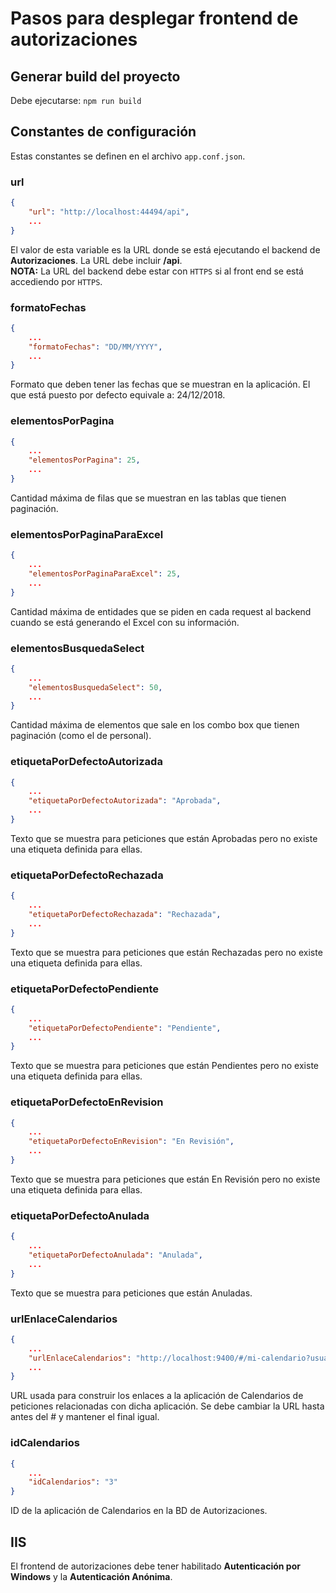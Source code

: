 # Pasos para desplegar frontend de autorizaciones

## Generar build del proyecto

Debe ejecutarse: `npm run build`

## Constantes de configuración

Estas constantes se definen en el archivo `app.conf.json`. 

### url

````json
{
    "url": "http://localhost:44494/api",
    ...
}
````

El valor de esta variable es la URL donde se está ejecutando el backend de **Autorizaciones**. La URL debe incluir **/api**.  
**NOTA:** La URL del backend debe estar con `HTTPS` si al front end se está accediendo por `HTTPS`.

### formatoFechas

````json
{
    ...
    "formatoFechas": "DD/MM/YYYY",
    ...
}
````

Formato que deben tener las fechas que se muestran en la aplicación. El que está puesto por defecto equivale a: 24/12/2018.

### elementosPorPagina

````json
{
    ...
    "elementosPorPagina": 25,
    ...
}
````

Cantidad máxima de filas que se muestran en las tablas que tienen paginación.

### elementosPorPaginaParaExcel

````json
{
    ...
    "elementosPorPaginaParaExcel": 25,
    ...
}
````

Cantidad máxima de entidades que se piden en cada request al backend cuando se está generando el Excel con su información.

### elementosBusquedaSelect

````json
{
    ...
    "elementosBusquedaSelect": 50,
    ...
}
````

Cantidad máxima de elementos que sale en los combo box que tienen paginación (como el de personal).

### etiquetaPorDefectoAutorizada

````json
{
    ...
    "etiquetaPorDefectoAutorizada": "Aprobada",
    ...
}
````

Texto que se muestra para peticiones que están Aprobadas pero no existe una etiqueta definida para ellas.

### etiquetaPorDefectoRechazada

````json
{
    ...
    "etiquetaPorDefectoRechazada": "Rechazada",
    ...
}
````

Texto que se muestra para peticiones que están Rechazadas pero no existe una etiqueta definida para ellas.

### etiquetaPorDefectoPendiente

````json
{
    ...
    "etiquetaPorDefectoPendiente": "Pendiente",
    ...
}
````

Texto que se muestra para peticiones que están Pendientes pero no existe una etiqueta definida para ellas.

### etiquetaPorDefectoEnRevision

````json
{
    ...
    "etiquetaPorDefectoEnRevision": "En Revisión",
    ...
}
````

Texto que se muestra para peticiones que están En Revisión pero no existe una etiqueta definida para ellas.

### etiquetaPorDefectoAnulada

````json
{
    ...
    "etiquetaPorDefectoAnulada": "Anulada",
    ...
}
````

Texto que se muestra para peticiones que están Anuladas.

### urlEnlaceCalendarios

````json
{
    ...
    "urlEnlaceCalendarios": "http://localhost:9400/#/mi-calendario?usuario=<usuario>&anno=<anno>",
    ...
}
````

URL usada para construir los enlaces a la aplicación de Calendarios de peticiones relacionadas con dicha aplicación. Se debe cambiar la URL hasta antes del # y mantener el final igual.

### idCalendarios

````json
{
    ...
    "idCalendarios": "3"
}
````

ID de la aplicación de Calendarios en la BD de Autorizaciones.

## IIS

El frontend de autorizaciones debe tener habilitado **Autenticación por Windows** y la **Autenticación Anónima**.